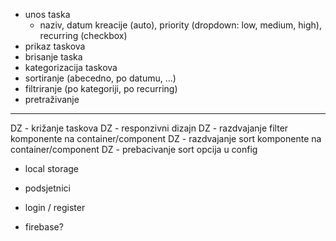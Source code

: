 - unos taska
  - naziv, datum kreacije (auto), priority (dropdown: low, medium, high), recurring (checkbox)
- prikaz taskova
- brisanje taska
- kategorizacija taskova
- sortiranje (abecedno, po datumu, ...)
- filtriranje (po kategoriji, po recurring)
- pretraživanje

---

DZ - križanje taskova
DZ - responzivni dizajn
DZ - razdvajanje filter komponente na container/component
DZ - razdvajanje sort komponente na container/component
DZ - prebacivanje sort opcija u config

- local storage

- podsjetnici
- login / register
- firebase?

